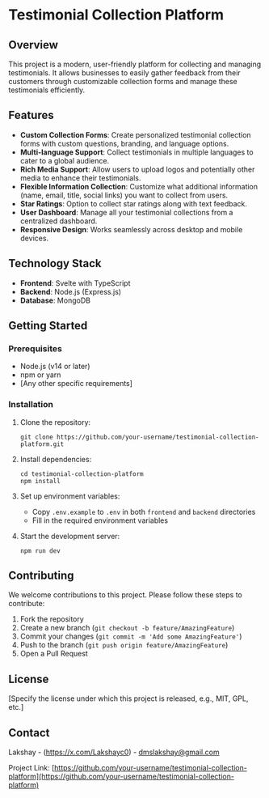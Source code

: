 # Testimonial Collection Platform

## Overview

This project is a modern, user-friendly platform for collecting and managing testimonials. It allows businesses to easily gather feedback from their customers through customizable collection forms and manage these testimonials efficiently.

## Features

- **Custom Collection Forms**: Create personalized testimonial collection forms with custom questions, branding, and language options.
- **Multi-language Support**: Collect testimonials in multiple languages to cater to a global audience.
- **Rich Media Support**: Allow users to upload logos and potentially other media to enhance their testimonials.
- **Flexible Information Collection**: Customize what additional information (name, email, title, social links) you want to collect from users.
- **Star Ratings**: Option to collect star ratings along with text feedback.
- **User Dashboard**: Manage all your testimonial collections from a centralized dashboard.
- **Responsive Design**: Works seamlessly across desktop and mobile devices.

## Technology Stack

- **Frontend**: Svelte with TypeScript
- **Backend**: Node.js (Express.js)
- **Database**: MongoDB


## Getting Started

### Prerequisites

- Node.js (v14 or later)
- npm or yarn
- [Any other specific requirements]

### Installation

1. Clone the repository:
   ```
   git clone https://github.com/your-username/testimonial-collection-platform.git
   ```

2. Install dependencies:
   ```
   cd testimonial-collection-platform
   npm install
   ```

3. Set up environment variables:
   - Copy `.env.example` to `.env` in both `frontend` and `backend` directories
   - Fill in the required environment variables

4. Start the development server:
   ```
   npm run dev
   ```


## Contributing

We welcome contributions to this project. Please follow these steps to contribute:

1. Fork the repository
2. Create a new branch (`git checkout -b feature/AmazingFeature`)
3. Commit your changes (`git commit -m 'Add some AmazingFeature'`)
4. Push to the branch (`git push origin feature/AmazingFeature`)
5. Open a Pull Request

## License

[Specify the license under which this project is released, e.g., MIT, GPL, etc.]

## Contact

Lakshay - (https://x.com/Lakshayc0) - dmslakshay@gmail.com

Project Link: [https://github.com/your-username/testimonial-collection-platform](https://github.com/your-username/testimonial-collection-platform)


